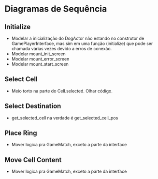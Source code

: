 
# Diagramas de Sequência

## Initialize
- Modelar a inicialização do DogActor não estando no construtor de GamePlayerInterface, mas sim em uma função (initialize)
que pode ser chamada várias vezes devido a erros de conexão.
- Modelar mount_init_screen
- Modelar mount_error_screen
- Modelar mount_start_screen

## Select Cell
- Meio torto na parte do Cell.selected. Olhar código.

## Select Destination
- get_selected_cell na verdade é get_selected_cell_pos

## Place Ring
- Mover logica pra GameMatch, exceto a parte da interface

## Move Cell Content
- Mover logica pra GameMatch, exceto a parte da interface